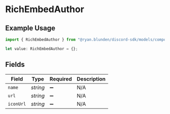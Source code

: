 # RichEmbedAuthor

## Example Usage

```typescript
import { RichEmbedAuthor } from "@ryan.blunden/discord-sdk/models/components";

let value: RichEmbedAuthor = {};
```

## Fields

| Field              | Type               | Required           | Description        |
| ------------------ | ------------------ | ------------------ | ------------------ |
| `name`             | *string*           | :heavy_minus_sign: | N/A                |
| `url`              | *string*           | :heavy_minus_sign: | N/A                |
| `iconUrl`          | *string*           | :heavy_minus_sign: | N/A                |